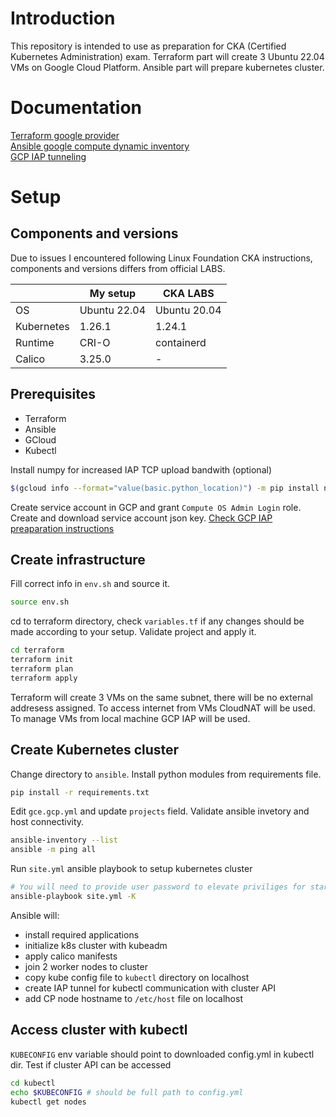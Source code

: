 # Introduction
This repository is intended to use as preparation for CKA (Certified Kubernetes Administration) exam. Terraform part will create 3 Ubuntu 22.04 VMs on Google Cloud Platform. Ansible part will prepare kubernetes cluster.

# Documentation
[Terraform google provider](https://registry.terraform.io/providers/hashicorp/google/latest/docs/resources/compute_instance)  
[Ansible google compute dynamic inventory](https://docs.ansible.com/ansible/latest/collections/google/cloud/gcp_compute_inventory.html)  
[GCP IAP tunneling](https://binx.io/2021/03/10/how-to-tell-ansible-to-use-gcp-iap-tunneling/)

# Setup

## Components and versions
Due to issues I encountered following Linux Foundation CKA instructions, components and versions differs from official LABS.

|           |My setup     |CKA LABS     |
|-----------|-------------|-------------|
|OS         |Ubuntu 22.04 |Ubuntu 20.04 |
|Kubernetes |1.26.1       |1.24.1       |
|Runtime    |CRI-O        |containerd   |
|Calico     |3.25.0       |-            |

## Prerequisites
  - Terraform
  - Ansible
  - GCloud
  - Kubectl

Install numpy for increased IAP TCP upload bandwith (optional)
```bash
$(gcloud info --format="value(basic.python_location)") -m pip install numpy
```

Create service account in GCP and grant `Compute OS Admin Login` role. Create and download service account json key.
[Check GCP IAP preaparation instructions](https://cloud.google.com/iap/docs/using-tcp-forwarding#gcloud_2)

## Create infrastructure
Fill correct info in `env.sh` and source it.
```bash
source env.sh
```
cd to terraform directory, check `variables.tf` if any changes should be made according to your setup. Validate project and apply it.
```bash
cd terraform
terraform init
terraform plan
terraform apply
```

Terraform will create 3 VMs on the same subnet, there will be no external addresess assigned. To access internet from VMs CloudNAT will be used. To manage VMs from local machine GCP IAP will be used.
## Create Kubernetes cluster
Change directory to `ansible`. Install python modules from requirements file.
```bash
pip install -r requirements.txt
```
Edit `gce.gcp.yml` and update `projects` field.
Validate ansible invetory and host connectivity.
```bash
ansible-inventory --list
ansible -m ping all
```
Run `site.yml` ansible playbook to setup kubernetes cluster
```bash
# You will need to provide user password to elevate priviliges for starting IAP tunnel
ansible-playbook site.yml -K
```
Ansible will:
* install required applications
* initialize k8s cluster with kubeadm
* apply calico manifests
* join 2 worker nodes to cluster
* copy kube config file to `kubectl` directory on localhost
* create IAP tunnel for kubectl communication with cluster API
* add CP node hostname to `/etc/host` file on localhost

## Access cluster with kubectl
`KUBECONFIG` env variable should point to downloaded config.yml in kubectl dir.
Test if cluster API can be accessed
```bash
cd kubectl
echo $KUBECONFIG # should be full path to config.yml
kubectl get nodes
```
